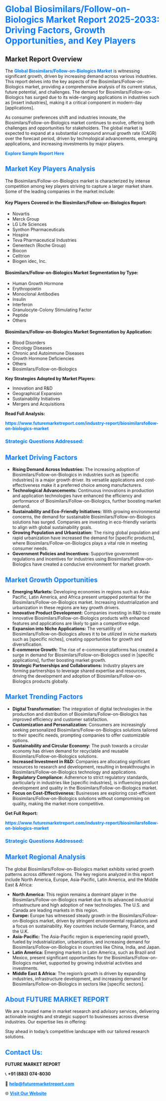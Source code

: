 <h1 style="color: #007BFF;">Global Biosimilars/Follow-on-Biologics Market Report 2025-2033: Driving Factors, Growth Opportunities, and Key Players</h1>

<section id="overview">
<h2>Market Report Overview</h2>
<p>The <a href="https://www.futuremarketreport.com/industry-report/biosimilarsfollow-on-biologics-market" style="color: #007BFF; text-decoration: none;"><strong>Global Biosimilars/Follow-on-Biologics Market</strong></a> is witnessing significant growth, driven by increasing demand across various industries. This report delves into the key aspects of the Biosimilars/Follow-on-Biologics market, providing a comprehensive analysis of its current status, future potential, and challenges. The demand for Biosimilars/Follow-on-Biologics has surged due to its wide-ranging applications in industries such as [insert industries], making it a critical component in modern-day [applications].</p>
<p>As consumer preferences shift and industries innovate, the Biosimilars/Follow-on-Biologics market continues to evolve, offering both challenges and opportunities for stakeholders. The global market is expected to expand at a substantial compound annual growth rate (CAGR) over the forecast period, driven by technological advancements, emerging applications, and increasing investments by major players.</p>
</section>

<section id="overview">
<p><a href="https://www.futuremarketreport.com/request-sample/reportId=122235" style="color: #007BFF; text-decoration: none;"><strong>Explore Sample Report Here</strong></a></p>
</section>

<section id="key-players">
<h2 style="color: #007BFF;">Market Key Players Analysis</h2>
<p>The Biosimilars/Follow-on-Biologics market is characterized by intense competition among key players striving to capture a larger market share. Some of the leading companies in the market include:</p>
<h4>Key Players Covered in the Biosimilars/Follow-on-Biologics Report:</h4>
<ul><li>Novartis</li><li>Merck Group</li><li>LG Life Sciences</li><li>Synthon Pharmaceuticals</li><li>Hospira</li><li>Teva Pharmaceutical Industries</li><li>Genentech (Roche Group)</li><li>Biocon</li><li>Celltrion</li><li>Biogen idec, Inc.</li></ul>
<h4>Biosimilars/Follow-on-Biologics Market Segmentation by Type:</h4>
<ul><li>Human Growth Hormone</li><li>Erythropoietin</li><li>Monoclonal Antibodies</li><li>Insulin</li><li>Interferon</li><li>Granulocyte-Colony Stimulating Factor</li><li>Peptide</li><li>Others</li></ul>

<h4>Biosimilars/Follow-on-Biologics Market Segmentation by Application:</h4>
<ul><li>Blood Disorders</li><li>Oncology Diseases</li><li>Chronic and Autoimmune Diseases</li><li>Growth Hormone Deficiencies</li><li>Others</li><li>Biosimilars/Follow-on-Biologics</li></ul>
<p><strong>Key Strategies Adopted by Market Players:</strong></p>
<ul>
<li>Innovation and R&D</li>
<li>Geographical Expansion</li>
<li>Sustainability Initiatives</li>
<li>Mergers and Acquisitions</li>
</ul>
</section>

<section>
<p><strong>Read Full Analysis: </strong></p><a href="https://www.futuremarketreport.com/industry-report/biosimilarsfollow-on-biologics-market" style="color: #007BFF; text-decoration: none;"><strong>https://www.futuremarketreport.com/industry-report/biosimilarsfollow-on-biologics-market</strong></a>
<h3 style="color: #007BFF;">Strategic Questions Addressed:</h3>
</section>

<section id="driving-factors">
<h2 style="color: #007BFF;">Market Driving Factors</h2>
<ul>
<li><strong>Rising Demand Across Industries:</strong> The increasing adoption of Biosimilars/Follow-on-Biologics in industries such as [specific industries] is a major growth driver. Its versatile applications and cost-effectiveness make it a preferred choice among manufacturers.</li>
<li><strong>Technological Advancements:</strong> Continuous innovations in production and application technologies have enhanced the efficiency and performance of Biosimilars/Follow-on-Biologics, further boosting market demand.</li>
<li><strong>Sustainability and Eco-Friendly Initiatives:</strong> With growing environmental concerns, the demand for sustainable Biosimilars/Follow-on-Biologics solutions has surged. Companies are investing in eco-friendly variants to align with global sustainability goals.</li>
<li><strong>Growing Population and Urbanization:</strong> The rising global population and rapid urbanization have increased the demand for [specific products], where Biosimilars/Follow-on-Biologics plays a vital role in meeting consumer needs.</li>
<li><strong>Government Policies and Incentives:</strong> Supportive government regulations and incentives for industries using Biosimilars/Follow-on-Biologics have created a conducive environment for market growth.</li>
</ul>
</section>

<section id="growth-opportunities">
<h2 style="color: #007BFF;">Market Growth Opportunities</h2>
<ul>
<li><strong>Emerging Markets:</strong> Developing economies in regions such as Asia-Pacific, Latin America, and Africa present untapped potential for the Biosimilars/Follow-on-Biologics market. Increasing industrialization and urbanization in these regions are key growth drivers.</li>
<li><strong>Innovative Product Development:</strong> Companies investing in R&D to create innovative Biosimilars/Follow-on-Biologics products with enhanced features and applications are likely to gain a competitive edge.</li>
<li><strong>Expansion into Niche Applications:</strong> The versatility of Biosimilars/Follow-on-Biologics allows it to be utilized in niche markets such as [specific niches], creating opportunities for growth and diversification.</li>
<li><strong>E-commerce Growth:</strong> The rise of e-commerce platforms has created a surge in demand for Biosimilars/Follow-on-Biologics used in [specific applications], further boosting market growth.</li>
<li><strong>Strategic Partnerships and Collaborations:</strong> Industry players are forming partnerships to leverage shared expertise and resources, driving the development and adoption of Biosimilars/Follow-on-Biologics products globally.</li>
</ul>
</section>

<section id="trending-factors">
<h2 style="color: #007BFF;">Market Trending Factors</h2>
<ul>
<li><strong>Digital Transformation:</strong> The integration of digital technologies in the production and distribution of Biosimilars/Follow-on-Biologics has improved efficiency and customer satisfaction.</li>
<li><strong>Customization and Personalization:</strong> Consumers are increasingly seeking personalized Biosimilars/Follow-on-Biologics solutions tailored to their specific needs, prompting companies to offer customizable options.</li>
<li><strong>Sustainability and Circular Economy:</strong> The push towards a circular economy has driven demand for recyclable and reusable Biosimilars/Follow-on-Biologics solutions.</li>
<li><strong>Increased Investment in R&D:</strong> Companies are allocating significant resources to research and development, resulting in breakthroughs in Biosimilars/Follow-on-Biologics technology and applications.</li>
<li><strong>Regulatory Compliance:</strong> Adherence to strict regulatory standards, particularly in industries like [specific industries], is influencing product development and quality in the Biosimilars/Follow-on-Biologics market.</li>
<li><strong>Focus on Cost-Effectiveness:</strong> Businesses are exploring cost-efficient Biosimilars/Follow-on-Biologics solutions without compromising on quality, making the market more competitive.</li>
</ul>
</section>

<section>
<p><strong>Get Full Report: </strong></p><a href="https://www.futuremarketreport.com/industry-report/biosimilarsfollow-on-biologics-market" style="color: #007BFF; text-decoration: none;"><strong>https://www.futuremarketreport.com/industry-report/biosimilarsfollow-on-biologics-market</strong></a>
<h3 style="color: #007BFF;">Strategic Questions Addressed:</h3>
</section>


<section id="regional-analysis">
<h2 style="color: #007BFF;">Market Regional Analysis</h2>
<p>The global Biosimilars/Follow-on-Biologics market exhibits varied growth patterns across different regions. The key regions analyzed in this report include North America, Europe, Asia-Pacific, Latin America, and the Middle East & Africa:</p>
<ul>
<li><strong>North America:</strong> This region remains a dominant player in the Biosimilars/Follow-on-Biologics market due to its advanced industrial infrastructure and high adoption of new technologies. The U.S. and Canada are leading markets in this region.</li>
<li><strong>Europe:</strong> Europe has witnessed steady growth in the Biosimilars/Follow-on-Biologics market, driven by stringent environmental regulations and a focus on sustainability. Key countries include Germany, France, and the U.K.</li>
<li><strong>Asia-Pacific:</strong> The Asia-Pacific region is experiencing rapid growth, fueled by industrialization, urbanization, and increasing demand for Biosimilars/Follow-on-Biologics in countries like China, India, and Japan.</li>
<li><strong>Latin America:</strong> Emerging markets in Latin America, such as Brazil and Mexico, present significant opportunities for the Biosimilars/Follow-on-Biologics market, supported by growing industrial activities and investments.</li>
<li><strong>Middle East & Africa:</strong> The region’s growth is driven by expanding industries, infrastructure development, and increasing demand for Biosimilars/Follow-on-Biologics in sectors like [specific sectors].</li>
</ul>
</section>

<footer>
<h2 style="color: #007BFF;">About FUTURE MARKET REPORT</h2>
<p>We are a trusted name in market research and advisory services, delivering actionable insights and strategic support to businesses across diverse industries. Our expertise lies in offering:</p>

<p>Stay ahead in today’s competitive landscape with our tailored research solutions.</p>

<h2 style="color: #007BFF;">Contact Us:</h2>
<p><strong>FUTURE MARKET REPORT</strong></p>
<p>📞 <strong>+91 (883) 074-8030</strong></p>
<p>📧 <strong><a href="mailto:help@futuremarketreport.com" style="color: #007BFF;">help@futuremarketreport.com</a></strong></p>
<p>🌐 <strong><a href="https://www.futuremarketreport.com/" style="color: #007BFF;">Visit Our Website</a></strong></p>
</footer>
